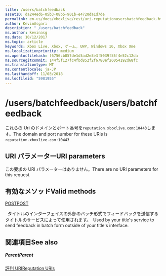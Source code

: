 ```yaml
---
title: /users/batchfeedback
assetID: da244ed6-05b3-08b5-901b-e4720da1d7de
permalink: en-us/docs/xboxlive/rest/uri-reputationusersbatchfeedback.html
author: KevinAsgari
description: " /users/batchfeedback"
ms.author: kevinasg
ms.date: 10/12/2017
ms.topic: article
keywords: Xbox Live, Xbox, ゲーム, UWP, Windows 10, Xbox One
ms.localizationpriority: medium
ms.openlocfilehash: f6756cb057de1d5ad2e3e3f5039f55f4e52c12da
ms.sourcegitcommit: 144f5f127fc4fbd852f2f6780ef26054192d68fc
ms.translationtype: MT
ms.contentlocale: ja-JP
ms.lasthandoff: 11/03/2018
ms.locfileid: "5981955"
---
```

# <a name="usersbatchfeedback"></a><span data-ttu-id="398d0-104">/users/batchfeedback</span><span class="sxs-lookup"><span data-stu-id="398d0-104">/users/batchfeedback</span></span>
 
<span data-ttu-id="398d0-105">これらの Uri のドメインとポート番号を`reputation.xboxlive.com:10443`します。</span><span class="sxs-lookup"><span data-stu-id="398d0-105">The domain and port number for these URIs is `reputation.xboxlive.com:10443`.</span></span>
 
<a id="ID4EW"></a>

 
## <a name="uri-parameters"></a><span data-ttu-id="398d0-106">URI パラメーター</span><span class="sxs-lookup"><span data-stu-id="398d0-106">URI parameters</span></span>
 
<span data-ttu-id="398d0-107">この要求の URI パラメーターはありません。</span><span class="sxs-lookup"><span data-stu-id="398d0-107">There are no URI parameters for this request.</span></span>
  
<a id="ID4E6"></a>

 
## <a name="valid-methods"></a><span data-ttu-id="398d0-108">有効なメソッド</span><span class="sxs-lookup"><span data-stu-id="398d0-108">Valid methods</span></span>

[<span data-ttu-id="398d0-109">POST</span><span class="sxs-lookup"><span data-stu-id="398d0-109">POST</span></span>](uri-reputationusersbatchfeedbackpost.md)

<span data-ttu-id="398d0-110">&nbsp;&nbsp;タイトルのインターフェイスの外部のバッチ形式でフィードバックを送信するタイトルのサービスによって使用されます。</span><span class="sxs-lookup"><span data-stu-id="398d0-110">&nbsp;&nbsp;Used by your title's service to send feedback in batch form outside of your title's interface.</span></span>
 
<a id="ID4EJB"></a>

 
## <a name="see-also"></a><span data-ttu-id="398d0-111">関連項目</span><span class="sxs-lookup"><span data-stu-id="398d0-111">See also</span></span>
 
<a id="ID4ELB"></a>

 
##### <a name="parent"></a><span data-ttu-id="398d0-112">Parent</span><span class="sxs-lookup"><span data-stu-id="398d0-112">Parent</span></span> 

[<span data-ttu-id="398d0-113">評判 URI</span><span class="sxs-lookup"><span data-stu-id="398d0-113">Reputation URIs</span></span>](atoc-reference-reputation.md)

   